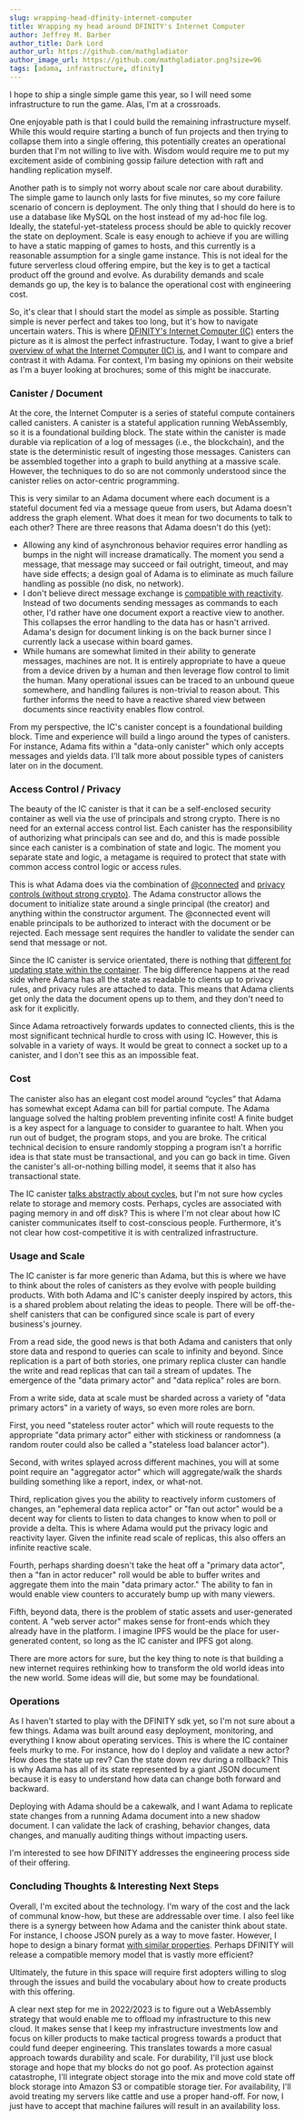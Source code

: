 ```yaml
---
slug: wrapping-head-dfinity-internet-computer
title: Wrapping my head around DFINITY's Internet Computer
author: Jeffrey M. Barber
author_title: Dark Lord
author_url: https://github.com/mathgladiator
author_image_url: https://github.com/mathgladiator.png?size=96
tags: [adama, infrastructure, dfinity]
---
```


I hope to ship a single simple game this year, so I will need some infrastructure to run the game. Alas, I'm at a crossroads.

One enjoyable path is that I could build the remaining infrastructure myself. While this would require starting a bunch of fun projects and then trying to collapse them into a single offering, this potentially creates an operational burden that I'm not willing to live with. Wisdom would require me to put my excitement aside of combining gossip failure detection with raft and handling replication myself.

Another path is to simply not worry about scale nor care about durability. The simple game to launch only lasts for five minutes, so my core failure scenario of concern is deployment. The only thing that I should do here is to use a database like MySQL on the host instead of my ad-hoc file log. Ideally, the stateful-yet-stateless process should be able to quickly recover the state on deployment. Scale is easy enough to achieve if you are willing to have a static mapping of games to hosts, and this currently is a reasonable assumption for a single game instance. This is not ideal for the future serverless cloud offering empire, but the key is to get a tactical product off the ground and evolve. As durability demands and scale demands go up, the key is to balance the operational cost with engineering cost.

So, it's clear that I should start the model as simple as possible. Starting simple is never perfect and takes too long, but it's how to navigate uncertain waters. This is where [DFINITY's Internet Computer (IC)](https://dfinity.org/) enters the picture as it is almost the perfect infrastructure. Today, I want to give a brief [overview of what the Internet Computer (IC) is](https://dfinity.org/evolution-of-the-internet), and I want to compare and contrast it with Adama. For context, I'm basing my opinions on their website as I'm a buyer looking at brochures; some of this might be inaccurate.

### Canister / Document
At the core, the Internet Computer is a series of stateful compute containers called canisters. A canister is a stateful application running WebAssembly, so it is a foundational building block. The state within the canister is made durable via replication of a log of messages (i.e., the blockchain), and the state is the deterministic result of ingesting those messages. Canisters can be assembled together into a graph to build anything at a massive scale. However, the techniques to do so are not commonly understood since the canister relies on actor-centric programming.

This is very similar to an Adama document where each document is a stateful document fed via a message queue from users, but Adama doesn't address the graph element. What does it mean for two documents to talk to each other? There are three reasons that Adama doesn't do this (yet):

* Allowing any kind of asynchronous behavior requires error handling as bumps in the night will increase dramatically. The moment you send a message, that message may succeed or fail outright, timeout, and may have side effects; a design goal of Adama is to eliminate as much failure handling as possible (no disk, no network).
* I don't believe direct message exchange is [compatible with reactivity](https://principles.reactive.foundation/). Instead of two documents sending messages as commands to each other, I'd rather have one document export a reactive view to another. This collapses the error handling to the data has or hasn't arrived. Adama's design for document linking is on the back burner since I currently lack a usecase within board games.
* While humans are somewhat limited in their ability to generate messages, machines are not. It is entirely appropriate to have a queue from a device driven by a human and then leverage flow control to limit the human. Many operational issues can be traced to an unbound queue somewhere, and handling failures is non-trivial to reason about. This further informs the need to have a reactive shared view between documents since reactivity enables flow control.

From my perspective, the IC's canister concept is a foundational building block. Time and experience will build a lingo around the types of canisters. For instance, Adama fits within a "data-only canister" which only accepts messages and yields data. I'll talk more about possible types of canisters later on in the document.

### Access Control / Privacy
The beauty of the IC canister is that it can be a self-enclosed security container as well via the use of principals and strong crypto. There is no need for an external access control list. Each canister has the responsibility of authorizing what principals can see and do, and this is made possible since each canister is a combination of state and logic. The moment you separate state and logic, a metagame is required to protect that state with common access control logic or access rules.

This is what Adama does via the combination of [@connected](/docs/reference-connection-events) and [privacy controls (without strong crypto)](/docs/reference-privacy-and-bubbles). The Adama constructor allows the document to initialize state around a single principal (the creator) and anything within the constructor argument. The @connected event will enable principals to be authorized to interact with the document or be rejected. Each message sent requires the handler to validate the sender can send that message or not.

Since the IC canister is service orientated, there is nothing that [different for updating state within the container](/docs/what-actors-are-actings). The big difference happens at the read side where Adama has all the state as readable to clients up to privacy rules, and privacy rules are attached to data. This means that Adama clients get only the data the document opens up to them, and they don't need to ask for it explicitly.

Since Adama retroactively forwards updates to connected clients, this is the most significant technical hurdle to cross with using IC. However, this is solvable in a variety of ways. It would be great to connect a socket up to a canister, and I don't see this as an impossible feat.

### Cost
The canister also has an elegant cost model around “cycles” that Adama has somewhat except Adama can bill for partial compute. The Adama language solved the halting problem preventing infinite cost! A finite budget is a key aspect for a language to consider to guarantee to halt. When you run out of budget, the program stops, and you are broke. The critical technical decision to ensure randomly stopping a program isn't a horrific idea is that state must be transactional, and you can go back in time. Given the canister's all-or-nothing billing model, it seems that it also has transactional state.

The IC canister [talks abstractly about cycles](https://sdk.dfinity.org/docs/developers-guide/concepts/tokens-cycles.html), but I'm not sure how cycles relate to storage and memory costs. Perhaps, cycles are associated with paging memory in and off disk? This is where I'm not clear about how IC canister communicates itself to cost-conscious people. Furthermore, it's not clear how cost-competitive it is with centralized infrastructure.

### Usage and Scale

The IC canister is far more generic than Adama, but this is where we have to think about the roles of canisters as they evolve with people building products. With both Adama and IC's canister deeply inspired by actors, this is a shared problem about relating the ideas to people. There will be off-the-shelf canisters that can be configured since scale is part of every business's journey.

From a read side, the good news is that both Adama and canisters that only store data and respond to queries can scale to infinity and beyond. Since replication is a part of both stories, one primary replica cluster can handle the write and read replicas that can tail a stream of updates. The emergence of the "data primary actor" and "data replica" roles are born.

From a write side, data at scale must be sharded across a variety of "data primary actors" in a variety of ways, so even more roles are born.

First, you need "stateless router actor" which will route requests to the appropriate "data primary actor" either with stickiness or randomness (a random router could also be called a "stateless load balancer actor").

Second, with writes splayed across different machines, you will at some point require an "aggregator actor" which will aggregate/walk the shards building something like a report, index, or what-not.

Third, replication gives you the ability to reactively inform customers of changes, an "ephemeral data replica actor" or "fan out actor" would be a decent way for clients to listen to data changes to know when to poll or provide a delta. This is where Adama would put the privacy logic and reactivity layer. Given the infinite read scale of replicas, this also offers an infinite reactive scale.

Fourth, perhaps sharding doesn't take the heat off a "primary data actor", then a "fan in actor reducer" roll would be able to buffer writes and aggregate them into the main "data primary actor." The ability to fan in would enable view counters to accurately bump up with many viewers.

Fifth, beyond data, there is the problem of static assets and user-generated content. A "web server actor" makes sense for front-ends which they already have in the platform. I imagine IPFS would be the place for user-generated content, so long as the IC canister and IPFS got along.

There are more actors for sure, but the key thing to note is that building a new internet requires rethinking how to transform the old world ideas into the new world. Some ideas will die, but some may be foundational.

### Operations

As I haven't started to play with the DFINITY sdk yet, so I'm not sure about a few things. Adama was built around easy deployment, monitoring, and everything I know about operating services. This is where the IC container feels murky to me. For instance, how do I deploy and validate a new actor? How does the state up rev? Can the state down rev during a rollback? This is why Adama has all of its state represented by a giant JSON document because it is easy to understand how data can change both forward and backward.

Deploying with Adama should be a cakewalk, and I want Adama to replicate state changes from a running Adama document into a new shadow document. I can validate the lack of crashing, behavior changes, data changes, and manually auditing things without impacting users.

I'm interested to see how DFINITY addresses the engineering process side of their offering.

### Concluding Thoughts & Interesting Next Steps

Overall, I'm excited about the technology. I'm wary of the cost and the lack of communal know-how, but these are addressable over time. I also feel like there is a synergy between how Adama and the canister think about state. For instance, I choose JSON purely as a way to move faster. However, I hope to design a binary format [with similar properties](https://tools.ietf.org/html/rfc7396). Perhaps DFINITY will release a compatible memory model that is vastly more efficient?

Ultimately, the future in this space will require first adopters willing to slog through the issues and build the vocabulary about how to create products with this offering.

A clear next step for me in 2022/2023 is to figure out a WebAssembly strategy that would enable me to offload my infrastructure to this new cloud. It makes sense that I keep my infrastructure investments low and focus on killer products to make tactical progress towards a product that could fund deeper engineering. This translates towards a more casual approach towards durability and scale. For durability, I'll just use block storage and hope that my blocks do not go poof. As protection against catastrophe, I'll integrate object storage into the mix and move cold state off block storage into Amazon S3 or compatible storage tier. For availability, I'll avoid treating my servers like cattle and use a proper hand-off. For now, I just have to accept that machine failures will result in an availability loss.
